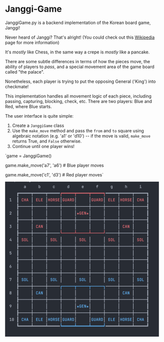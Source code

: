 # Janggi-Game
JanggiGame.py is a backend implementation of the Korean board game, Janggi!

Never heard of Janggi? That's alright! (You could check out this <a href="https://en.wikipedia.org/wiki/Janggi">Wikipedia</a> page for more information)

It's <i>mostly</i> like Chess, in the same way a crepe is <i>mostly</i> like a pancake.

There are some subtle differences in terms of how the pieces move, the ability of players to <i>pass</i>, and a special movement area of the game board called "the palace". 

Nonetheless, each player is trying to put the opposing General ('King') into checkmate!

This implementation handles all movement logic of each piece, including passing, capturing, blocking, check, etc. There are two players: Blue and Red, where Blue starts.

The user interface is quite simple:
1) Create a `JanggiGame` class
2) Use the `make_move` method and pass the `from` and `to` square using algebraic notation (e.g. 'a1' or 'd10') -- if the move is valid, `make_move` returns True, and `False` otherwise.
3) Continue until one player wins!

`game = JanggiGame()
  
game.make_move('a7', 'a6') # Blue player moves

game.make_move('c1', 'd3') # Red player moves`

<img src="https://github.com/daniel-sarran/Janggi-Game/blob/main/Janggi_Screenshot.png" width="600">

